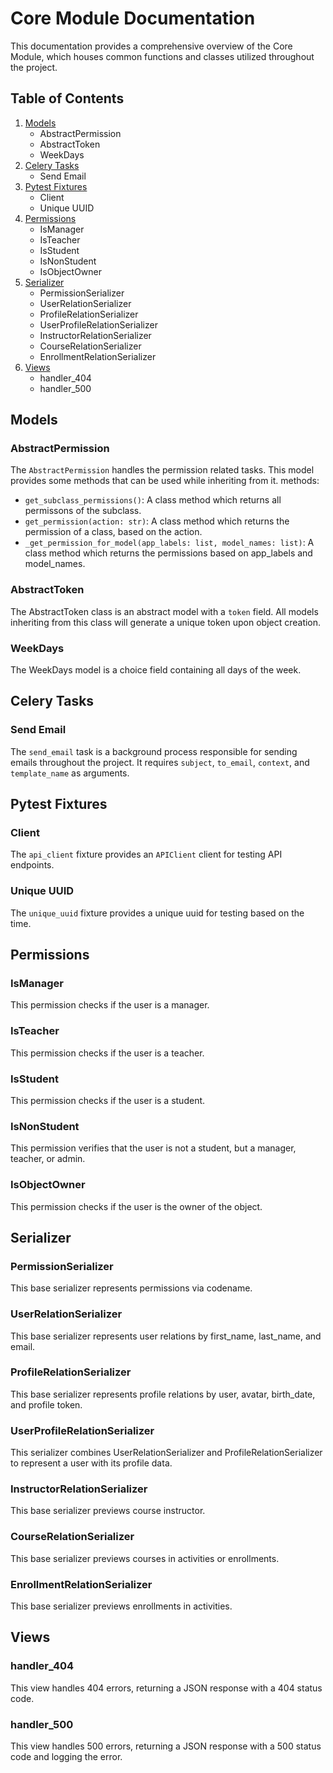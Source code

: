 # Core Module Documentation

This documentation provides a comprehensive overview of the Core Module, which houses common functions and classes utilized throughout the project. 

## Table of Contents
1. [Models](#models)
    - AbstractPermission
    - AbstractToken
    - WeekDays
2. [Celery Tasks](#celery-tasks)
    - Send Email
3. [Pytest Fixtures](#pytest-fixtures)
    - Client
    - Unique UUID
4. [Permissions](#permissions)
    - IsManager
    - IsTeacher
    - IsStudent
    - IsNonStudent
    - IsObjectOwner
5. [Serializer](#serializer)
    - PermissionSerializer
    - UserRelationSerializer
    - ProfileRelationSerializer
    - UserProfileRelationSerializer
    - InstructorRelationSerializer
    - CourseRelationSerializer
    - EnrollmentRelationSerializer
6. [Views](#views)
    - handler_404
    - handler_500

## Models <a name="models"></a>

### AbstractPermission
The `AbstractPermission` handles the permission related tasks. This model provides some methods that can be used while inheriting from it.
methods:
- `get_subclass_permissions()`: A class method which returns all permissons of the subclass.
- `get_permission(action: str)`: A class method which returns the permission of a class, based on the action.
- `_get_permission_for_model(app_labels: list, model_names: list)`: A class method which returns the permissions based on app_labels and model_names.


### AbstractToken
The AbstractToken class is an abstract model with a `token` field. All models inheriting from this class will generate a unique token upon object creation.

### WeekDays
The WeekDays model is a choice field containing all days of the week.

## Celery Tasks <a name="celery-tasks"></a>

### Send Email
The `send_email` task is a background process responsible for sending emails throughout the project. It requires `subject`, `to_email`, `context`, and `template_name` as arguments.

## Pytest Fixtures <a name="pytest-fixtures"></a>

### Client
The `api_client` fixture provides an `APIClient` client for testing API endpoints.

### Unique UUID
The `unique_uuid` fixture provides a unique uuid for testing based on the time.

## Permissions <a name="permissions"></a>

### IsManager
This permission checks if the user is a manager.

### IsTeacher
This permission checks if the user is a teacher.

### IsStudent
This permission checks if the user is a student.

### IsNonStudent
This permission verifies that the user is not a student, but a manager, teacher, or admin.

### IsObjectOwner
This permission checks if the user is the owner of the object.

## Serializer <a name="serializer"></a>

### PermissionSerializer
This base serializer represents permissions via codename.

### UserRelationSerializer
This base serializer represents user relations by first_name, last_name, and email.

### ProfileRelationSerializer
This base serializer represents profile relations by user, avatar, birth_date, and profile token.

### UserProfileRelationSerializer
This serializer combines UserRelationSerializer and ProfileRelationSerializer to represent a user with its profile data.

### InstructorRelationSerializer
This base serializer previews course instructor.

### CourseRelationSerializer
This base serializer previews courses in activities or enrollments.

### EnrollmentRelationSerializer
This base serializer previews enrollments in activities.

## Views <a name="views"></a>

### handler_404
This view handles 404 errors, returning a JSON response with a 404 status code.

### handler_500
This view handles 500 errors, returning a JSON response with a 500 status code and logging the error.